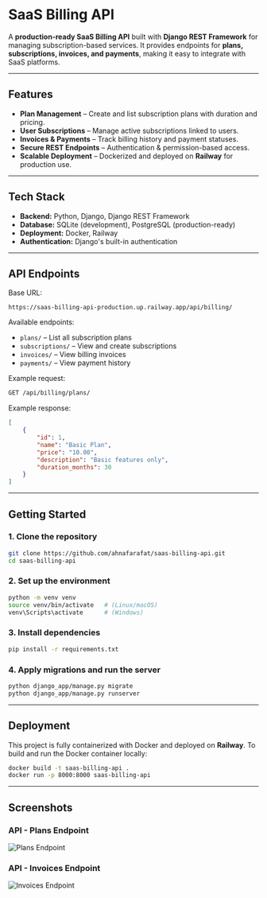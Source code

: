 # SaaS Billing API

A **production-ready SaaS Billing API** built with **Django REST Framework** for managing subscription-based services.
It provides endpoints for **plans, subscriptions, invoices, and payments**, making it easy to integrate with SaaS platforms.

---

## Features

* **Plan Management** – Create and list subscription plans with duration and pricing.
* **User Subscriptions** – Manage active subscriptions linked to users.
* **Invoices & Payments** – Track billing history and payment statuses.
* **Secure REST Endpoints** – Authentication & permission-based access.
* **Scalable Deployment** – Dockerized and deployed on **Railway** for production use.

---

## Tech Stack

* **Backend:** Python, Django, Django REST Framework
* **Database:** SQLite (development), PostgreSQL (production-ready)
* **Deployment:** Docker, Railway
* **Authentication:** Django's built-in authentication

---

## API Endpoints

Base URL:

```
https://saas-billing-api-production.up.railway.app/api/billing/
```

Available endpoints:

* `plans/` – List all subscription plans
* `subscriptions/` – View and create subscriptions
* `invoices/` – View billing invoices
* `payments/` – View payment history

Example request:

```bash
GET /api/billing/plans/
```

Example response:

```json
[
    {
        "id": 1,
        "name": "Basic Plan",
        "price": "10.00",
        "description": "Basic features only",
        "duration_months": 30
    }
]
```

---

## Getting Started

### 1. Clone the repository

```bash
git clone https://github.com/ahnafarafat/saas-billing-api.git
cd saas-billing-api
```

### 2. Set up the environment

```bash
python -m venv venv
source venv/bin/activate   # (Linux/macOS)
venv\Scripts\activate      # (Windows)
```

### 3. Install dependencies

```bash
pip install -r requirements.txt
```

### 4. Apply migrations and run the server

```bash
python django_app/manage.py migrate
python django_app/manage.py runserver
```

---

## Deployment

This project is fully containerized with Docker and deployed on **Railway**.
To build and run the Docker container locally:

```bash
docker build -t saas-billing-api .
docker run -p 8000:8000 saas-billing-api
```

---

## Screenshots

### API - Plans Endpoint

![Plans Endpoint](docs/plans.png)

### API - Invoices Endpoint

![Invoices Endpoint](docs/invoices.png)

